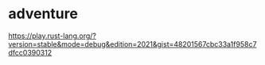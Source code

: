 # adventure

https://play.rust-lang.org/?version=stable&mode=debug&edition=2021&gist=48201567cbc33a1f958c7dfcc0390312
